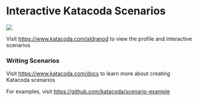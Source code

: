 # Interactive Katacoda Scenarios

[![](http://shields.katacoda.com/katacoda/aldranod/count.svg)](https://www.katacoda.com/aldranod "Get your profile on Katacoda.com")

Visit https://www.katacoda.com/aldranod to view the profile and interactive scenarios

### Writing Scenarios
Visit https://www.katacoda.com/docs to learn more about creating Katacoda scenarios

For examples, visit https://github.com/katacoda/scenario-example
